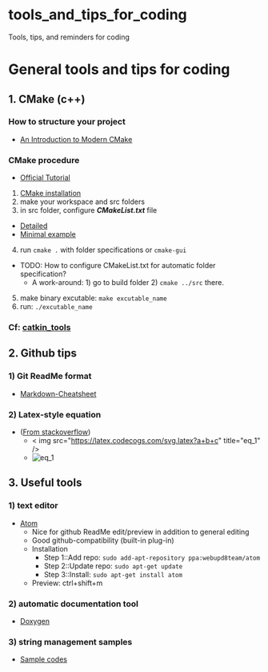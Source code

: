 # tools_and_tips_for_coding
Tools, tips, and reminders for coding

# General tools and tips for coding

## 1. CMake (c++)
### How to structure your project
- [An Introduction to Modern CMake](https://cliutils.gitlab.io/modern-cmake/chapters/basics/structure.html)

### CMake procedure
- [Official Tutorial](https://cmake.org/cmake/help/latest/guide/tutorial/index.html)
1. [CMake installation](https://cgold.readthedocs.io/en/latest/first-step/installation.html)
2. make your workspace and src folders
3. in src folder, configure ***CMakeList.txt*** file
  - [Detailed](https://gitlab.kitware.com/cmake/community/-/wikis/FAQ)
  - [Minimal example](https://cgold.readthedocs.io/en/latest/first-step/minimal-example.html)
4. run ```cmake .``` with folder specifications or ```cmake-gui```
  - TODO: How to configure CMakeList.txt for automatic folder specification?
    - A work-around: 1) go to build folder 2) ```cmake ../src``` there.
5. make binary excutable: ```make excutable_name```
6. run: ```./excutable_name```

### Cf: [catkin_tools](https://catkin-tools.readthedocs.io/en/latest/#)

## 2. Github tips
### 1) Git ReadMe format
- [Markdown-Cheatsheet](https://github.com/adam-p/markdown-here/wiki/Markdown-Cheatsheet)

### 2) Latex-style equation
- ([From stackoverflow](https://stackoverflow.com/questions/11256433/how-to-show-math-equations-in-general-githubs-markdownnot-githubs-blog))
  - < img src="https://latex.codecogs.com/svg.latex?a+b+c" title="eq_1" />
  - <img src="https://latex.codecogs.com/svg.latex?a+b+c" title="eq_1" />

## 3. Useful tools
### 1) text editor
- [Atom](https://atom.io/)
  - Nice for github ReadMe edit/preview in addition to general editing
  - Good github-compatibility (built-in plug-in)
  - Installation
    - Step 1::Add repo: ```sudo add-apt-repository ppa:webupd8team/atom```
    - Step 2::Update repo: ```sudo apt-get update```
    - Step 3::Install: ```sudo apt-get install atom```
  - Preview: ctrl+shift+m

### 2) automatic documentation tool
- [Doxygen](http://www.doxygen.nl/manual/docblocks.html)


### 3) string management samples
- [Sample codes](stringManagement)
